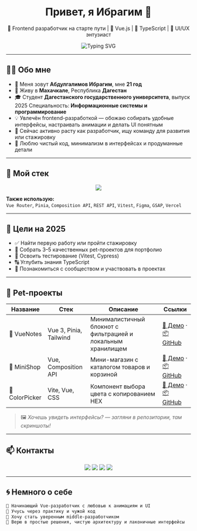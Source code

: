 <h1 align="center">Привет, я Ибрагим 👋</h1>
<p align="center">
  🚀 Frontend разработчик на старте пути | 🍃 Vue.js | 🧪 TypeScript | 🎨 UI/UX энтузиаст
</p>

<div align="center">
  <img src="https://readme-typing-svg.demolab.com?font=Fira+Code&pause=1000&color=41B883&center=true&vCenter=true&width=440&lines=Погружаюсь+в+Frontend;Люблю+Vue,+Vite+и+TypeScript;Ищу+первую+работу+или+стажировку;Открыт+для+коллабораций" alt="Typing SVG" />
</div>

---

## 🧍‍♂️ Обо мне

- 👋 Меня зовут **Абдулгалимов Ибрагим**, мне **21 год**
- 📍 Живу в **Махачкале**, Республика **Дагестан**
- 🎓 Студент **Дагестанского государственного университета**, выпуск 2025  Специальность: **Информационные системы и программирование**
- 💡 Увлечён frontend-разработкой — обожаю собирать удобные интерфейсы, настраивать анимации и делать UI понятным
- 🌱 Сейчас активно расту как разработчик, ищу команду для развития или стажировку
- 🎯 Люблю чистый код, минимализм в интерфейсах и продуманные детали

---

## 🧰 Мой стек

<div align="center">
  <img src="https://skillicons.dev/icons?i=vue,ts,js,html,css,vite,tailwind,git,figma" />
</div>

**Также использую:**  
`Vue Router`, `Pinia`, `Composition API`, `REST API`, `Vitest`, `Figma`, `GSAP`, `Vercel`

---

## 🎯 Цели на 2025

- ✅ Найти первую работу или пройти стажировку
- 🎨 Собрать 3–5 качественных pet-проектов для портфолио
- 🧪 Освоить тестирование (Vitest, Cypress)
- 🔠 Углубить знания TypeScript
- 🤝 Познакомиться с сообществом и участвовать в проектах

---

## 📂 Pet-проекты

| Название | Стек | Описание | Ссылки |
|----------|------|----------|--------|
| 📓 VueNotes | Vue 3, Pinia, Tailwind | Минималистичный блокнот с фильтрацией и локальным хранилищем | [🔗 Демо](https://your-demo-link.com) · [📦 GitHub](https://github.com/yourusername/vuenotes) |
| 🛒 MiniShop | Vue, Composition API | Мини-магазин с каталогом товаров и корзиной | [🔗 Демо](https://your-demo-link.com) · [📦 GitHub](https://github.com/yourusername/minishop) |
| 🎨 ColorPicker | Vite, Vue, CSS | Компонент выбора цвета с копированием HEX | [🔗 Демо](https://your-demo-link.com) · [📦 GitHub](https://github.com/yourusername/colorpicker) |

> 🖼 *Хочешь увидеть интерфейсы? — загляни в репозитории, там скриншоты!*

---

## 📫 Контакты

<p align="center">
  <a href="https://t.me/yourhandle"><img src="https://img.shields.io/badge/Telegram-41B883?style=for-the-badge&logo=telegram&logoColor=white"/></a>
  <a href="mailto:your.email@example.com"><img src="https://img.shields.io/badge/Email-35495E?style=for-the-badge&logo=gmail&logoColor=white"/></a>
  <a href="https://wa.me/yourwhatsapplink"><img src="https://img.shields.io/badge/WhatsApp-25D366?style=for-the-badge&logo=whatsapp&logoColor=white"/></a>
  <a href="https://www.instagram.com/yourinsta"><img src="https://img.shields.io/badge/Instagram-E4405F?style=for-the-badge&logo=instagram&logoColor=white"/></a>
</p>

---

## 🌀 Немного о себе

```txt
👶 Начинающий Vue-разработчик с любовью к анимациям и UI
🧠 Учусь через практику и чужой код
🎯 Хочу стать уверенным middle-разработчиком
💚 Верю в простые решения, чистую архитектуру и лаконичные интерфейсы